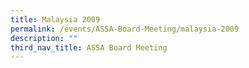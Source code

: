 ```yaml
---
title: Malaysia 2009
permalink: /events/ASSA-Board-Meeting/malaysia-2009
description: ""
third_nav_title: ASSA Board Meeting
---
```

